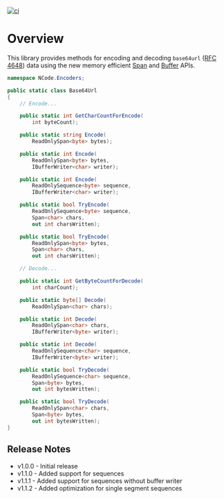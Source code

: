 [![ci](https://github.com/NCodeGroup/Base64Url/actions/workflows/main.yml/badge.svg)](https://github.com/NCodeGroup/Base64Url/actions)

# Overview

This library provides methods for encoding and decoding `base64url` ([RFC 4648]) data using the new memory
efficient [Span] and [Buffer] APIs.

[RFC 4648]: https://datatracker.ietf.org/doc/html/rfc4648

[Span]: https://learn.microsoft.com/en-us/dotnet/standard/memory-and-spans/

[Buffer]: https://learn.microsoft.com/en-us/dotnet/standard/io/buffers

```csharp
namespace NCode.Encoders;

public static class Base64Url
{
    // Encode...

    public static int GetCharCountForEncode(
        int byteCount);

    public static string Encode(
        ReadOnlySpan<byte> bytes);

    public static int Encode(
        ReadOnlySpan<byte> bytes,
        IBufferWriter<char> writer);

    public static int Encode(
        ReadOnlySequence<byte> sequence,
        IBufferWriter<char> writer);

    public static bool TryEncode(
        ReadOnlySequence<byte> sequence,
        Span<char> chars,
        out int charsWritten);

    public static bool TryEncode(
        ReadOnlySpan<byte> bytes,
        Span<char> chars,
        out int charsWritten);

    // Decode...

    public static int GetByteCountForDecode(
        int charCount);

    public static byte[] Decode(
        ReadOnlySpan<char> chars);

    public static int Decode(
        ReadOnlySpan<char> chars,
        IBufferWriter<byte> writer);

    public static int Decode(
        ReadOnlySequence<char> sequence,
        IBufferWriter<byte> writer);

    public static bool TryDecode(
        ReadOnlySequence<char> sequence,
        Span<byte> bytes,
        out int bytesWritten);

    public static bool TryDecode(
        ReadOnlySpan<char> chars,
        Span<byte> bytes,
        out int bytesWritten);
}
```

## Release Notes

* v1.0.0 - Initial release
* v1.1.0 - Added support for sequences
* v1.1.1 - Added support for sequences without buffer writer
* v1.1.2 - Added optimization for single segment sequences
